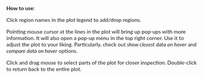 <span style="font-family:Lato;"><b>How to use</b>:</span>

<span style="font-family:Lato;">Click region names in the plot legend to add/drop regions.</span>

<span style="font-family:Lato;">Pointing mouse cursor at the lines in the plot will bring up pop-ups with more information. It will also open a pop-up menu in the top right corner. Use it to adjust the plot to your liking. Particularly, check out <em>show closest data on hover</em> and <em>compare data on hover</em> options.</span>

<span style="font-family:Lato;">Click and drag mouse to select parts of the plot for closer inspection. Double-click to return back to the entire plot.</span>
